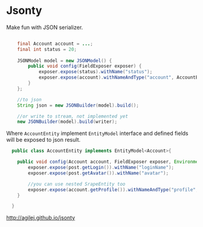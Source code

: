 Jsonty
======


Make fun with JSON serializer.


```java

    final Account account = ...;
    final int status = 20;
    
    JSONModel model = new JSONModel() {
        public void config(FieldExposer exposer) {
            exposer.expose(status).withName("status");
            exposer.expose(account).withNameAndType("account", AccountEntity.class);
        }
    };

    //to json
    String json = new JSONBuilder(model).build();

    //or write to stream, not implemented yet
    new JSONBuilder(model).build(writer);

```    
Where `AccountEntity` implement `EntityModel` interface and defined fields will be exposed to json result.

```java
  public class AccountEntity implements EntityModel<Account>{

    public void config(Account account, FieldExposer exposer, Environment env) {
        exposer.expose(post.getLogin()).withName("loginName");
        exposer.expose(post.getAvatar()).withName("avatar");

        //you can use nested SrapeEntity too
        exposer.expose(account.getProfile()).withNameAndType("profile", ProfileEntity.class);
    }

  }
```


http://agilej.github.io/jsonty
